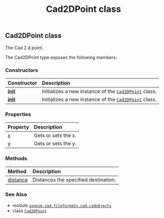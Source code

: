 ﻿---
title: Cad2DPoint class
second_title: Aspose.CAD for Python via .NET API References
description: 
type: docs
weight: 10
url: /aspose.cad.fileformats.cad.cadobjects/cad2dpoint/
is_root: false
---

## Cad2DPoint class

The Cad 2 d point.



The Cad2DPoint type exposes the following members:

### Constructors
| Constructor | Description |
| :- | :- |
| [__init__](/cad/python-net/aspose.cad.fileformats.cad.cadobjects/cad2dpoint/__init__/#) | Initializes a new instance of the [`Cad2DPoint`](/cad/python-net/aspose.cad.fileformats.cad.cadobjects/cad2dpoint) class. |
| [__init__](/cad/python-net/aspose.cad.fileformats.cad.cadobjects/cad2dpoint/__init__/#float-float) | Initializes a new instance of the [`Cad2DPoint`](/cad/python-net/aspose.cad.fileformats.cad.cadobjects/cad2dpoint) class. |


### Properties
| Property | Description |
| :- | :- |
| [x](/cad/python-net/aspose.cad.fileformats.cad.cadobjects/cad2dpoint/x) | Gets or sets the x. |
| [y](/cad/python-net/aspose.cad.fileformats.cad.cadobjects/cad2dpoint/y) | Gets or sets the y. |


### Methods
| Method | Description |
| :- | :- |
| [distance](/cad/python-net/aspose.cad.fileformats.cad.cadobjects/cad2dpoint/distance/#aspose.cad.fileformats.cad.cadobjects.Cad2DPoint) | Distances the specified destination. |



### See Also
* module [`aspose.cad.fileformats.cad.cadobjects`](..)
* class [`Cad2DPoint`](/cad/python-net/aspose.cad.fileformats.cad.cadobjects/cad2dpoint)
